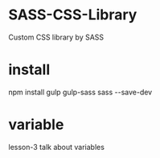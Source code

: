 # SASS-CSS-Library
Custom CSS library by SASS
# install
npm install gulp gulp-sass sass --save-dev

# variable
lesson-3 talk about variables
